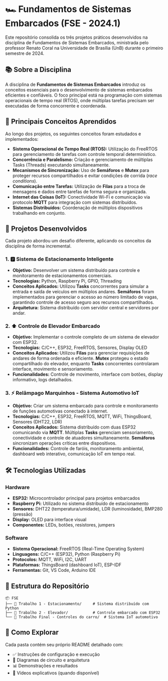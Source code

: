 # 🏎️ Fundamentos de Sistemas Embarcados (FSE - 2024.1)

Este repositório consolida os três projetos práticos desenvolvidos na disciplina de Fundamentos de Sistemas Embarcados, ministrada pelo professor Renato Coral na Universidade de Brasília (UnB) durante o primeiro semestre de 2024.

## 📚 Sobre a Disciplina

A disciplina de **Fundamentos de Sistemas Embarcados** introduz os conceitos essenciais para o desenvolvimento de sistemas embarcados eficientes e confiáveis. O foco principal está na programação com sistemas operacionais de tempo real (RTOS), onde múltiplas tarefas precisam ser executadas de forma concorrente e coordenada.

## 🎯 Principais Conceitos Aprendidos

Ao longo dos projetos, os seguintes conceitos foram estudados e implementados:

-   **Sistema Operacional de Tempo Real (RTOS):** Utilização do FreeRTOS para gerenciamento de tarefas com controle temporal determinístico.
-   **Concorrência e Paralelismo:** Criação e gerenciamento de múltiplas Tasks (Threads) executando simultaneamente.
-   **Mecanismos de Sincronização:** Uso de **Semáforos** e **Mutex** para proteger recursos compartilhados e evitar condições de corrida (_race conditions_).
-   **Comunicação entre Tarefas:** Utilização de **Filas** para a troca de mensagens e dados entre tarefas de forma segura e organizada.
-   **Internet das Coisas (IoT):** Conectividade Wi-Fi e comunicação via protocolo **MQTT** para integração com sistemas distribuídos.
-   **Sistemas Distribuídos:** Coordenação de múltiplos dispositivos trabalhando em conjunto.

## 🚀 Projetos Desenvolvidos

Cada projeto abordou um desafio diferente, aplicando os conceitos da disciplina de forma incremental.

### 1. 🅿️ Sistema de Estacionamento Inteligente
-   **Objetivo:** Desenvolver um sistema distribuído para controle e monitoramento de estacionamentos comerciais.
-   **Tecnologias:** Python, Raspberry Pi, GPIO, Threading
-   **Conceitos Aplicados:** Utilizou **Tasks** concorrentes para simular a entrada e saída de veículos em múltiplos andares. **Semáforos** foram implementados para gerenciar o acesso ao número limitado de vagas, garantindo controle de acesso seguro aos recursos compartilhados.
-   **Arquitetura:** Sistema distribuído com servidor central e servidores por andar.

### 2. ⬆️ Controle de Elevador Embarcado
-   **Objetivo:** Implementar o controle completo de um sistema de elevador com ESP32.
-   **Tecnologias:** C/C++, ESP32, FreeRTOS, Sensores, Display OLED
-   **Conceitos Aplicados:** Utilizou **Filas** para gerenciar requisições de andares de forma ordenada e eficiente. **Mutex** protegeu o estado compartilhado do elevador, enquanto **Tasks** concorrentes controlaram interface, movimento e sensoriamento.
-   **Funcionalidades:** Controle de movimento, interface com botões, display informativo, logs detalhados.

### 3. ⚡ Relâmpago Marquinhos - Sistema Automotivo IoT
-   **Objetivo:** Criar um sistema embarcado para controle e monitoramento de funções automotivas conectado à internet.
-   **Tecnologias:** C/C++, ESP32, FreeRTOS, MQTT, WiFi, ThingsBoard, Sensores (DHT22, LDR)
-   **Conceitos Aplicados:** Sistema distribuído com duas ESP32 comunicando via **MQTT**. Múltiplas **Tasks** gerenciam sensoriamento, conectividade e controle de atuadores simultaneamente. **Semáforos** sincronizam operações críticas entre dispositivos.
-   **Funcionalidades:** Controle de faróis, monitoramento ambiental, dashboard web interativo, comunicação IoT em tempo real.

## 🛠️ Tecnologias Utilizadas

### Hardware
-   **ESP32:** Microcontrolador principal para projetos embarcados
-   **Raspberry Pi:** Utilizado no sistema distribuído de estacionamento
-   **Sensores:** DHT22 (temperatura/umidade), LDR (luminosidade), BMP280 (pressão)
-   **Display:** OLED para interface visual
-   **Componentes:** LEDs, botões, resistores, jumpers

### Software
-   **Sistema Operacional:** FreeRTOS (Real-Time Operating System)
-   **Linguagens:** C/C++ (ESP32), Python (Raspberry Pi)
-   **Protocolos:** MQTT, WiFi, I2C, UART
-   **Plataformas:** ThingsBoard (dashboard IoT), ESP-IDF
-   **Ferramentas:** Git, VS Code, Arduino IDE

## 📁 Estrutura do Repositório

```
📦 FSE
├── 📁 Trabalho 1 - Estacionamento/     # Sistema distribuído com Python
├── 📁 Trabalho 2 - Elevador/           # Controle embarcado com ESP32
└── 📁 Trabalho Final - Controles do carro/  # Sistema IoT automotivo
```

## 📖 Como Explorar

Cada pasta contém seu próprio README detalhado com:
- ✅ Instruções de configuração e execução
- 🔧 Diagramas de circuito e arquitetura
- 📊 Demonstrações e resultados
- 🎥 Vídeos explicativos (quando disponível)
